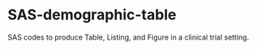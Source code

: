 # SAS-demographic-table
SAS codes to produce Table, Listing, and Figure in a clinical trial setting.
